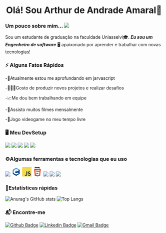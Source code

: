<h1 align="center">  Olá! Sou Arthur de Andrade Amaral🙂 </h1>

### Um pouco sobre mim... <img src="https://media.giphy.com/media/xUOwGiewfQAm3tcIA8/giphy.gif" width="50"> 
Sou um estudante de graduação na faculdade Uniasselvi🎓. ***Eu sou um Engenheiro de software*** 🖥️ apaixonado por aprender e trabalhar com novas tecnologias!
 



<h3> ⚡️ Alguns Fatos Rápidos</h3>
<p>-🍃Atualmente estou me aprofundando em jarvascript </p>
<p>-👨🏻‍💻Gosto de produzir novos projetos e realizar desafios </p>
<p>-📈Me dou bem trabalhando em equipe</p>
<p>-🍿Assisto muitos filmes mensalmente</p>
<p>-👾Jogo videogame no meu tempo livre</p>


### 🖥️ Meu DevSetup
 <img src="https://img.shields.io/badge/MacOs-555555.svg?&style=flat-square&logo=apple&logoColor=0078D6"> <img src="https://img.shields.io/badge/Chrome-555555.svg?&style=flat-square&logo=google-chrome&logoColor=FABC0C"> <img src="https://img.shields.io/badge/VS Code-555555?style=flat-square&logo=visual-studio-code&logoColor=007ACC"> <img src="https://img.shields.io/badge/Terminal-555555.svg?&style=flat-square&logo=powershell&logoColor=white">  <img src="https://img.shields.io/badge/Spotify-555555.svg?&style=flat-square&logo=spotify&logoColor=1ED760"> 

 ### ⚙️Algumas ferramentas e tecnologias que eu uso
<code><img height="30" src="https://avatars0.githubusercontent.com/u/1525981?s=200&v=4"></code>
<code><img height="30" src="https://raw.githubusercontent.com/github/explore/80688e429a7d4ef2fca1e82350fe8e3517d3494d/topics/c/c.png"></code>
<code><img height="30" src="https://raw.githubusercontent.com/github/explore/80688e429a7d4ef2fca1e82350fe8e3517d3494d/topics/javascript/javascript.png"></code>
<code><img height="30" src="https://raw.githubusercontent.com/github/explore/80688e429a7d4ef2fca1e82350fe8e3517d3494d/topics/html/html.png"></code>
<code><img height="30" src="https://avatars1.githubusercontent.com/u/1517864?s=200&v=4"></code>
<code><img height="30" src="https://avatars1.githubusercontent.com/u/2918581?s=200&v=4"></code>
<code><img height="30" src="https://avatars3.githubusercontent.com/u/18133?s=200&v=4"></code>

### 🚀Estatísticas rápidas

![Anurag's GitHub stats](https://github-readme-stats.vercel.app/api?username=ArthurdeAndradee&show_icons=true&theme=dark)
![Top Langs](https://github-readme-stats.vercel.app/api/top-langs/?username=ArthurdeAndradee&layout=compact&theme=dark)


### 📬 Encontre-me
[![Github Badge](http://img.shields.io/badge/-Github-black?style=flat-square&logo=github&link=https://github.com/Defcon27/)](https://github.com/Defcon27/) 
[![Linkedin Badge](https://img.shields.io/badge/-LinkedIn-blue?style=flat-square&logo=Linkedin&logoColor=white&link=https://www.linkedin.com/in/hemanthkollipara/)](https://www.linkedin.com/in/arthur-andrade-19b7a2250/)
[![Gmail Badge](https://img.shields.io/badge/-Gmail-d14836?style=flat-square&logo=Gmail&logoColor=white&link=mailto:defcon.sentinal95@gmail.com)](mailto:arthurdedandrade@hotmail.com)


